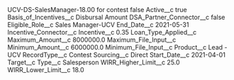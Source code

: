 <?xml version="1.0" encoding="UTF-8"?>
<CustomMetadata xmlns="http://soap.sforce.com/2006/04/metadata" xmlns:xsi="http://www.w3.org/2001/XMLSchema-instance" xmlns:xsd="http://www.w3.org/2001/XMLSchema">
    <label>UCV-DS-SalesManager-18.00 for contest</label>
    <protected>false</protected>
    <values>
        <field>Active__c</field>
        <value xsi:type="xsd:boolean">true</value>
    </values>
    <values>
        <field>Basis_of_Incentives__c</field>
        <value xsi:type="xsd:string">Disbursal Amount</value>
    </values>
    <values>
        <field>DSA_Partner_Connector__c</field>
        <value xsi:type="xsd:boolean">false</value>
    </values>
    <values>
        <field>Eligible_Role__c</field>
        <value xsi:type="xsd:string">Sales Manager-UCV</value>
    </values>
    <values>
        <field>End_Date__c</field>
        <value xsi:type="xsd:date">2021-05-31</value>
    </values>
    <values>
        <field>Incentive_Connector__c</field>
        <value xsi:nil="true"/>
    </values>
    <values>
        <field>Incentive__c</field>
        <value xsi:type="xsd:double">0.35</value>
    </values>
    <values>
        <field>Loan_Type_Applied__c</field>
        <value xsi:nil="true"/>
    </values>
    <values>
        <field>Maximum_Amount__c</field>
        <value xsi:type="xsd:double">8000000.0</value>
    </values>
    <values>
        <field>Maximum_File_Input__c</field>
        <value xsi:nil="true"/>
    </values>
    <values>
        <field>Minimum_Amount__c</field>
        <value xsi:type="xsd:double">6000000.0</value>
    </values>
    <values>
        <field>Minimum_File_Input__c</field>
        <value xsi:nil="true"/>
    </values>
    <values>
        <field>Product__c</field>
        <value xsi:type="xsd:string">Lead - UCV</value>
    </values>
    <values>
        <field>RecordType__c</field>
        <value xsi:type="xsd:string">Contest</value>
    </values>
    <values>
        <field>Sourcing__c</field>
        <value xsi:type="xsd:string">Direct</value>
    </values>
    <values>
        <field>Start_Date__c</field>
        <value xsi:type="xsd:date">2021-04-01</value>
    </values>
    <values>
        <field>Target__c</field>
        <value xsi:nil="true"/>
    </values>
    <values>
        <field>Type__c</field>
        <value xsi:type="xsd:string">Salesperson</value>
    </values>
    <values>
        <field>WIRR_Higher_Limit__c</field>
        <value xsi:type="xsd:double">25.0</value>
    </values>
    <values>
        <field>WIRR_Lower_Limit__c</field>
        <value xsi:type="xsd:double">18.0</value>
    </values>
</CustomMetadata>
